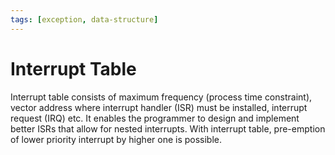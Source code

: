 ```yaml
---
tags: [exception, data-structure]
---
```


# Interrupt Table

Interrupt table consists of maximum frequency (process time constraint), vector
address where interrupt handler (ISR) must be installed, interrupt request (IRQ)
etc. It enables the programmer to design and implement better ISRs that allow
for nested interrupts. With interrupt table, pre-emption of lower priority
interrupt by higher one is possible.
